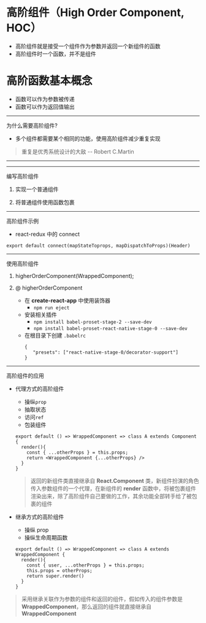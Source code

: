 # 高阶组件（High Order Component, HOC）

- 高阶组件就是接受一个组件作为参数并返回一个新组件的函数
- 高阶组件时一个函数，并不是组件

# 高阶函数基本概念

- 函数可以作为参数被传递
- 函数可以作为返回值输出

---

为什么需要高阶组件?

- 多个组件都需要某个相同的功能，使用高阶组件减少重复实现

> 重复是优秀系统设计的大敌 -- Robert C.Martin

---

---

编写高阶组件

1. 实现一个普通组件

2. 将普通组件使用函数包裹

---

高阶组件示例

- react-redux 中的 connect

`export default connect(mapStateToprops, mapDispatchToProps)(Header)`

---

使用高阶组件

1. higherOrderComponent(WrappedComponent);

2. @ higherOrderComponent
   - 在 **create-react-app** 中使用装饰器
     - `npm run eject`
   - 安装相关插件
     - `npm install babel-proset-stage-2 --save-dev`
     - `npm install babel-proset-react-native-stage-0 --save-dev`
   - 在根目录下创建 `.babelrc`
     ```
     {
        "presets": ["react-native-stage-0/decorator-support"]
     }
     ```

---

高阶组件的应用

- 代理方式的高阶组件

  - 操纵`prop`
  - 抽取状态
  - 访问`ref`
  - 包装组件

  ```React
  export default () => WrappedComponent => class A extends Component {
    render(){
      const { ...otherProps } = this.props;
      return <WrappedComponent {...otherProps} />
    }
  }
  ```

  > 返回的新组件类直接继承自 **React.Component** 类，新组件扮演的角色传入参数组件的一个代理，在新组件的 **render** 函数中，将被包裹组件渲染出来，除了高阶组件自己要做的工作，其余功能全部转手给了被包裹的组件

- 继承方式的高阶组件
  - 操纵 prop
  - 操纵生命周期函数
  ```react
  export default () => WrappedComponent => class A extends WrappedComponent {
    render(){
      const { user, ...otherProps } = this.props;
      this.props = otherProps;
      return super.render()
    }
  }
  ```

> 采用继承关联作为参数的组件和返回的组件，假如传入的组件参数是 **WrappedComponent**，那么返回的组件就直接继承自 **WrappedComponent**
